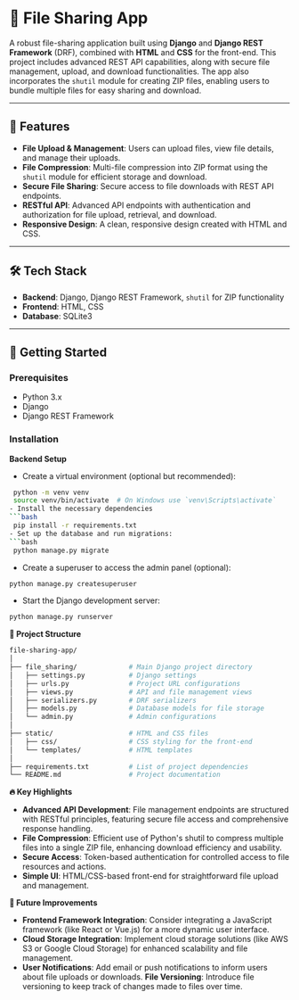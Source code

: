 # 📁 File Sharing App

A robust file-sharing application built using **Django** and **Django REST Framework** (DRF), combined with **HTML** and **CSS** for the front-end. This project includes advanced REST API capabilities, along with secure file management, upload, and download functionalities. The app also incorporates the `shutil` module for creating ZIP files, enabling users to bundle multiple files for easy sharing and download.

---

## 📌 Features

- **File Upload & Management**: Users can upload files, view file details, and manage their uploads.
- **File Compression**: Multi-file compression into ZIP format using the `shutil` module for efficient storage and download.
- **Secure File Sharing**: Secure access to file downloads with REST API endpoints.
- **RESTful API**: Advanced API endpoints with authentication and authorization for file upload, retrieval, and download.
- **Responsive Design**: A clean, responsive design created with HTML and CSS.

---

## 🛠️ Tech Stack

- **Backend**: Django, Django REST Framework, `shutil` for ZIP functionality
- **Frontend**: HTML, CSS
- **Database**: SQLite3

---

## 🚀 Getting Started

### Prerequisites

- Python 3.x
- Django
- Django REST Framework

### Installation

 **Backend Setup**
   - Create a virtual environment (optional but recommended):
   ```bash
    python -m venv venv
    source venv/bin/activate  # On Windows use `venv\Scripts\activate`
- Install the necessary dependencies
   ```bash
    pip install -r requirements.txt
 - Set up the database and run migrations:
 ```bash
    python manage.py migrate
```
- Create a superuser to access the admin panel (optional):
```bash
python manage.py createsuperuser
```
- Start the Django development server:
```bash
python manage.py runserver
```

**📂 Project Structure**
 ```bash
file-sharing-app/
│
├── file_sharing/             # Main Django project directory
│   ├── settings.py           # Django settings
│   ├── urls.py               # Project URL configurations
│   ├── views.py              # API and file management views
│   ├── serializers.py        # DRF serializers
│   ├── models.py             # Database models for file storage
│   └── admin.py              # Admin configurations
│
├── static/                   # HTML and CSS files
│   ├── css/                  # CSS styling for the front-end
│   └── templates/            # HTML templates
│
├── requirements.txt          # List of project dependencies
└── README.md                 # Project documentation
```
**🔥 Key Highlights**

- **Advanced API Development**: File management endpoints are structured with RESTful principles, featuring secure file access and comprehensive response handling.
- **File Compression**: Efficient use of Python's shutil to compress multiple files into a single ZIP file, enhancing download efficiency and usability.
- **Secure Access**: Token-based authentication for controlled access to file resources and actions.
- **Simple UI**: HTML/CSS-based front-end for straightforward file upload and management.

**📝 Future Improvements**
- **Frontend Framework Integration**: Consider integrating a JavaScript framework (like React or Vue.js) for a more dynamic user interface.
- **Cloud Storage Integration**: Implement cloud storage solutions (like AWS S3 or Google Cloud Storage) for enhanced scalability and file management.
- **User Notifications**: Add email or push notifications to inform users about file uploads or downloads.
**File Versioning**: Introduce file versioning to keep track of changes made to files over time.
   



   

